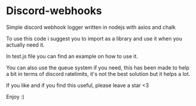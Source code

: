 # Discord-webhooks
Simple discord webhook logger written in nodejs with axios and chalk

To use this code i suggest you to import as a library and use it when you actually need it.

In test.js file you can find an example on how to use it.

You can also use the queue system if you need, this has been made to help a bit in terms of discord ratelimits, it's not the best solution but it helps a lot.

If you like and if you find this useful, please leave a star <3

Enjoy :)
